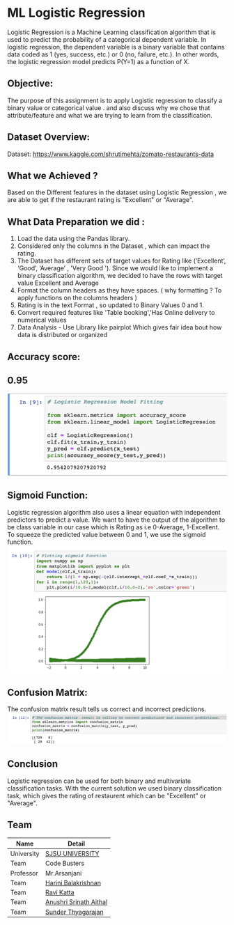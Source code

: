 # ML Logistic Regression
Logistic Regression is a Machine Learning classification algorithm that is used to predict the probability of a 
categorical dependent variable. In logistic regression, the dependent variable is a binary variable that contains 
data coded as 1 (yes, success, etc.) or 0 (no, failure, etc.). In other words, the logistic regression 
model predicts P(Y=1) as a function of X.

## Objective:
The purpose of this assignment is to apply Logistic regression to classify a binary value or categorical value  . 
and also discuss why we chose that attribute/feature and what we are trying to learn from the classification.

## Dataset Overview:
Dataset: https://www.kaggle.com/shrutimehta/zomato-restaurants-data 

## What we  Achieved ?
Based on the Different features in the dataset using Logistic Regression , we are able  to get 
if  the restaurant rating is "Excellent"  or  "Average". 

## What Data Preparation we did :

1) Load the data using the Pandas library.
2) Considered only the  columns in the Dataset , which can impact the rating. 
3) The Dataset has different sets of  target values for Rating like (‘Excellent’, ‘Good’, ‘Average’ , 'Very Good '). 
    Since we would like to implement a binary classification algorithm, we decided to have the rows with 
    target value Excellent and Average
4) Format the column headers as they have spaces. ( why formatting ? To apply functions on the columns headers ) 
5) Rating is in the  text Format , so updated to Binary Values 0 and 1.
6) Convert required  features  like 'Table booking','Has Online delivery to numerical  values
7) Data Analysis - Use Library like  pairplot Which gives fair idea bout how data is 
   distributed or organized

## Accuracy score: 
## 0.95 
![Alt text](/images/Score.png)


##  Sigmoid Function:

Logistic regression algorithm also uses a linear equation with independent predictors to predict a value. 
We want to have the output of the algorithm to be class variable in our case which is Rating
as  i.e 0-Average, 1-Excellent. To squeeze the predicted value between 0 and 1, we use the sigmoid function.
![Alt text](/images/Sigmoid.png)


 ##  Confusion Matrix:
 The confusion matrix  result tells us correct and incorrect predictions.
 ![Alt text](/images/ConfusionMatrix.png)



## Conclusion
 Logistic regression  can be used for both binary and multivariate classification tasks. With the current solution we used  binary classification task, which gives the rating of restaurent which can be "Excellent" or "Average".

## Team

|Name | Detail|
|---|---|
| University | [SJSU UNIVERSITY]( http://www.sjsu.edu/) |
| Team | Code Busters|
|Professor| Mr.Arsanjani|
|Team | [Harini Balakrishnan](https://www.linkedin.com/in/harini-balakrishnan/) 
|Team | [Ravi Katta](https://www.linkedin.com/in/ravi-shanker-katta/)  
|Team | [Anushri Srinath Aithal](https://www.linkedin.com/in/anushri-aithal/) 
|Team | [Sunder Thyagarajan](https://www.linkedin.com/in/sunderthyagarajan/)

